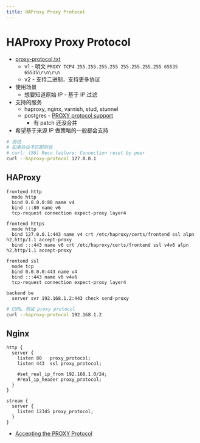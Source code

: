 ```yaml
---
title: HAProxy Proxy Protocol
---
```


# HAProxy Proxy Protocol

- [proxy-protocol.txt](https://github.com/haproxy/haproxy/blob/master/doc/proxy-protocol.txt)
  - v1 - 明文 `PROXY TCP4 255.255.255.255 255.255.255.255 65535 65535\r\n\r\n`
  - v2 - 支持二进制，支持更多协议
- 使用场景
  - 想要知道原始 IP - 基于 IP 过滤
- 支持的服务
  - haproxy, nginx, varnish, stud, stunnel
  - postgres - [PROXY protocol support](https://www.postgresql.org/message-id/flat/CABUevEz9TLONY3VtOMkUUKpf%2BMb4XD79mXrtwUb-c9VwQ4ek-w%40mail.gmail.com#c9704d4e7ae56f3b58aa3ccf9b106bae)
    - 有 patch 还没合并
- 希望基于来源 IP 做策略的一般都会支持

```bash
# 测试
# 如果协议不匹配则会
# curl: (56) Recv failure: Connection reset by peer
curl --haproxy-protocol 127.0.0.1
```

## HAProxy

```haproxy title="frontend"
frontend http
  mode http
  bind 0.0.0.0:80 name v4
  bind :::80 name v6
  tcp-request connection expect-proxy layer4

frontend https
  mode http
  bind 127.0.0.1:443 name v4 crt /etc/haproxy/certs/frontend ssl alpn h2,http/1.1 accept-proxy
  bind :::443 name v6 crt /etc/haproxy/certs/frontend ssl v4v6 alpn h2,http/1.1 accept-proxy

frontend ssl
  mode tcp
  bind 0.0.0.0:443 name v4
  bind :::443 name v6 v4v6
  tcp-request connection expect-proxy layer4
```

```haproxy title="backend"
backend be
  server svr 192.168.1.2:443 check send-proxy
```

```bash
# CURL 测试 proxy protocol
curl --haproxy-protocol 192.168.1.2
```

## Nginx

```nginx
http {
  server {
    listen 80   proxy_protocol;
    listen 443  ssl proxy_protocol;

    #set_real_ip_from 192.168.1.0/24;
    #real_ip_header proxy_protocol;
  }
}

stream {
  server {
    listen 12345 proxy_protocol;
  }
}
```

- [Accepting the PROXY Protocol](https://docs.nginx.com/nginx/admin-guide/load-balancer/using-proxy-protocol/)
